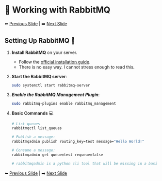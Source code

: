 # 🔧 Working with RabbitMQ
⬅️ [Previous Slide](4.md) | ➡️ [Next Slide](6.md)

## Setting Up RabbitMQ 🚀

1. **Install RabbitMQ** on your server.
   - Follow the [official installation guide](https://www.rabbitmq.com/download.html).
   - There is no easy way. I cannot stress enough to read this.

2. **Start the RabbitMQ server**:
   ```bash
   sudo systemctl start rabbitmq-server
   ```

3. ***Enable the RabbitMQ Management Plugin***:
    ```bash
    sudo rabbitmq-plugins enable rabbitmq_management
    ```

4. **Basic Commands** 💻

    ```bash
    # List queues
    rabbitmqctl list_queues

    # Publish a message:
    rabbitmqadmin publish routing_key=test message="Hello World!"

    # Consume a message:
    rabbitmqadmin get queue=test requeue=false

    # rabbitmqadmin is a python cli tool that will be missing in a basic install. In this demonstration we will use curl instead to work with the REST API, as this should be closer to our use case.

    ```

⬅️ [Previous Slide](4.md) | ➡️ [Next Slide](6.md)
